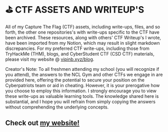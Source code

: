  # ⛳️ CTF ASSETS AND WRITEUP'S
All of my Capture The Flag (CTF) assets, including write-ups, files, and so forth, the other one repositories's with write-ups specific to the CTF have been archived. These resources, along with others' CTF Writeup's I wrote, have been imported from my Notion, which may result in slight markdown discrepancies. For my preferred CTF write-ups, including those from TryHackMe (THM), blogs, and CyberStudent CTF (CSD CTF) materials, please visit my website @ [vipinb.xyz/blog](https://vipinb.xyz/blog). 

Creator's Note: To all freshmen attending my school (you will recognize if you attend), the answers to the NCL Gym and other CTFs we engage in are provided here, offering the potential to secure your position on the Cyberpatriots team or aid in cheating. However, it is your prerogative how you choose to employ this information. I strongly encourage you to view these write-ups as valuable learning tools. The knowledge shared here is substantial, and I hope you will refrain from simply copying the answers without comprehending the underlying concepts.

## Check out [my website!](https://vipinb.xyz)

